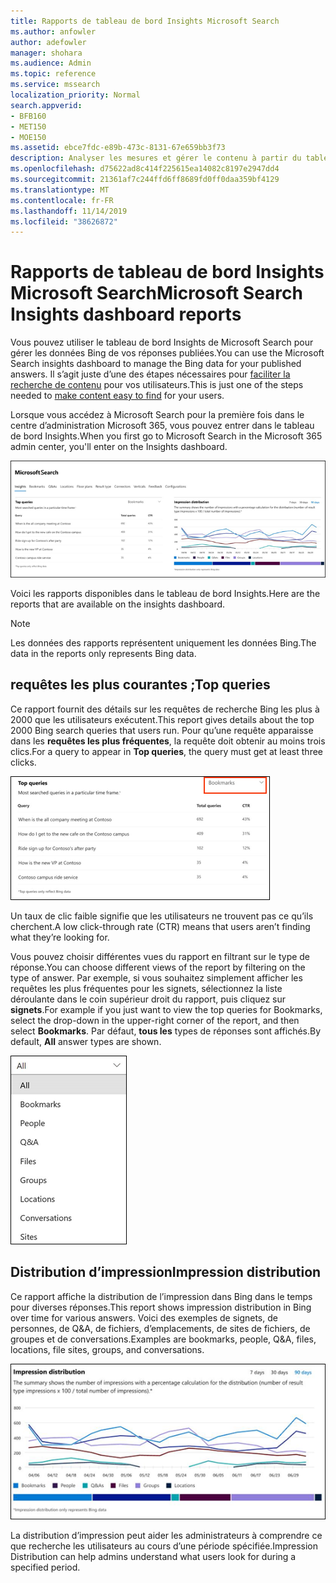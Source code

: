 ```yaml
---
title: Rapports de tableau de bord Insights Microsoft Search
ms.author: anfowler
author: adefowler
manager: shohara
ms.audience: Admin
ms.topic: reference
ms.service: mssearch
localization_priority: Normal
search.appverid:
- BFB160
- MET150
- MOE150
ms.assetid: ebce7fdc-e89b-473c-8131-67e659bb3f73
description: Analyser les mesures et gérer le contenu à partir du tableau de bord Insights dans Microsoft Search
ms.openlocfilehash: d75622ad8c414f225615ea14082c8197e2947dd4
ms.sourcegitcommit: 21361af7c244ffd6ff8689fd0ff0daa359bf4129
ms.translationtype: MT
ms.contentlocale: fr-FR
ms.lasthandoff: 11/14/2019
ms.locfileid: "38626872"
---
```

# <a name="microsoft-search-insights-dashboard-reports"></a><span data-ttu-id="5bf25-103">Rapports de tableau de bord Insights Microsoft Search</span><span class="sxs-lookup"><span data-stu-id="5bf25-103">Microsoft Search Insights dashboard reports</span></span>

<span data-ttu-id="5bf25-104">Vous pouvez utiliser le tableau de bord Insights de Microsoft Search pour gérer les données Bing de vos réponses publiées.</span><span class="sxs-lookup"><span data-stu-id="5bf25-104">You can use the Microsoft Search insights dashboard to manage the Bing data for your published answers.</span></span> <span data-ttu-id="5bf25-105">Il s’agit juste d’une des étapes nécessaires pour [faciliter la recherche de contenu](make-content-easy-to-find.md) pour vos utilisateurs.</span><span class="sxs-lookup"><span data-stu-id="5bf25-105">This is just one of the steps needed to [make content easy to find](make-content-easy-to-find.md) for your users.</span></span>

<span data-ttu-id="5bf25-106">Lorsque vous accédez à Microsoft Search pour la première fois dans le centre d’administration Microsoft 365, vous pouvez entrer dans le tableau de bord Insights.</span><span class="sxs-lookup"><span data-stu-id="5bf25-106">When you first go to Microsoft Search in the Microsoft 365 admin center, you'll enter on the Insights dashboard.</span></span>

![Insights-Dashboard. png](media/Insights-dashboard.png)

<span data-ttu-id="5bf25-108">Voici les rapports disponibles dans le tableau de bord Insights.</span><span class="sxs-lookup"><span data-stu-id="5bf25-108">Here are the reports that are available on the insights dashboard.</span></span>

> [!NOTE]
> <span data-ttu-id="5bf25-109">Les données des rapports représentent uniquement les données Bing.</span><span class="sxs-lookup"><span data-stu-id="5bf25-109">The data in the reports only represents Bing data.</span></span>

## <a name="top-queries"></a><span data-ttu-id="5bf25-110">requêtes les plus courantes ;</span><span class="sxs-lookup"><span data-stu-id="5bf25-110">Top queries</span></span>

<span data-ttu-id="5bf25-111">Ce rapport fournit des détails sur les requêtes de recherche Bing les plus à 2000 que les utilisateurs exécutent.</span><span class="sxs-lookup"><span data-stu-id="5bf25-111">This report gives details about the top 2000 Bing search queries that users run.</span></span> <span data-ttu-id="5bf25-112">Pour qu’une requête apparaisse dans les **requêtes les plus fréquentes**, la requête doit obtenir au moins trois clics.</span><span class="sxs-lookup"><span data-stu-id="5bf25-112">For a query to appear in **Top queries**, the query must get at least three clicks.</span></span>

![Rapport de requêtes les plus fréquentes avec les en-têtes de tableau : requête, nombre total de requêtes et cliquez sur taux.](media/Insights-topqueries.png)

<span data-ttu-id="5bf25-114">Un taux de clic faible signifie que les utilisateurs ne trouvent pas ce qu’ils cherchent.</span><span class="sxs-lookup"><span data-stu-id="5bf25-114">A low click-through rate (CTR) means that users aren’t finding what they’re looking for.</span></span>

<span data-ttu-id="5bf25-115">Vous pouvez choisir différentes vues du rapport en filtrant sur le type de réponse.</span><span class="sxs-lookup"><span data-stu-id="5bf25-115">You can choose different views of the report by filtering on the type of answer.</span></span> <span data-ttu-id="5bf25-116">Par exemple, si vous souhaitez simplement afficher les requêtes les plus fréquentes pour les signets, sélectionnez la liste déroulante dans le coin supérieur droit du rapport, puis cliquez sur **signets**.</span><span class="sxs-lookup"><span data-stu-id="5bf25-116">For example if you just want to view the top queries for Bookmarks, select the drop-down in the upper-right corner of the report, and then select **Bookmarks**.</span></span> <span data-ttu-id="5bf25-117">Par défaut, **tous les** types de réponses sont affichés.</span><span class="sxs-lookup"><span data-stu-id="5bf25-117">By default, **All** answer types are shown.</span></span>

![Filtrer les requêtes les plus fréquentes par signet, contacts, Q&A, les fichiers, les groupes, les emplacements, les conversations et les sites](media/Insights-topqueries-dropdown.png)

## <a name="impression-distribution"></a><span data-ttu-id="5bf25-119">Distribution d’impression</span><span class="sxs-lookup"><span data-stu-id="5bf25-119">Impression distribution</span></span>

<span data-ttu-id="5bf25-120">Ce rapport affiche la distribution de l’impression dans Bing dans le temps pour diverses réponses.</span><span class="sxs-lookup"><span data-stu-id="5bf25-120">This report shows impression distribution in Bing over time for various answers.</span></span> <span data-ttu-id="5bf25-121">Voici des exemples de signets, de personnes, de Q&A, de fichiers, d’emplacements, de sites de fichiers, de groupes et de conversations.</span><span class="sxs-lookup"><span data-stu-id="5bf25-121">Examples are bookmarks, people, Q&A, files, locations, file sites, groups, and conversations.</span></span> 

![Rapport impressions avec 90 jours sélectionnés comme période.](media/Insights-impressions.png)

<span data-ttu-id="5bf25-123">La distribution d’impression peut aider les administrateurs à comprendre ce que recherche les utilisateurs au cours d’une période spécifiée.</span><span class="sxs-lookup"><span data-stu-id="5bf25-123">Impression Distribution can help admins understand what users look for during a specified period.</span></span>
